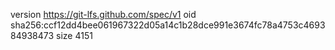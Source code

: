 version https://git-lfs.github.com/spec/v1
oid sha256:ccf12dd4bee061967322d05a14c1b28dce991e3674fc78a4753c469384938473
size 4151
